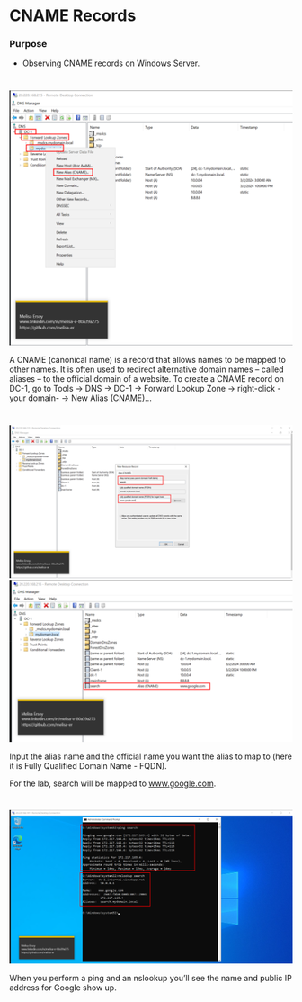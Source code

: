 # CNAME Records

<h3>Purpose</h3>

- Observing CNAME records on Windows Server.

#
<img src="https://raw.githubusercontent.com/melisaaaaaaaaa-er/dns-images/main/13.png"/>

A CNAME (canonical name) is a record that allows names to be mapped to other names. It is often used to redirect alternative domain names – called aliases – to the official domain of a website.
To create a CNAME record on DC-1, go to Tools → DNS → DC-1 → Forward Lookup Zone → right-click -your domain- → New Alias (CNAME)...

#
<img src="https://raw.githubusercontent.com/melisaaaaaaaaa-er/dns-images/main/14.png"/>

<img src="https://raw.githubusercontent.com/melisaaaaaaaaa-er/dns-images/main/15.png"/>

Input the alias name and the official name you want the alias to map to (here it is Fully Qualified Domain Name - FQDN).

For the lab, search will be mapped to www.google.com.

#
<img src="https://raw.githubusercontent.com/melisaaaaaaaaa-er/dns-images/main/16.png"/>

When you perform a ping and an nslookup you’ll see the name and public IP address for Google show up.
